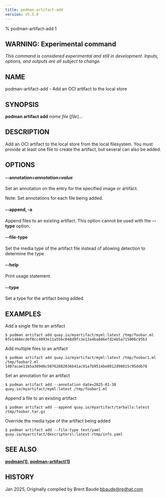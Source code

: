 ```yaml
---
title: podman-artifact-add
version: v5.5.0
---
```


% podman-artifact-add 1

## WARNING: Experimental command
*This command is considered experimental and still in development. Inputs, options, and outputs are all
subject to change.*

## NAME
podman\-artifact\-add - Add an OCI artifact to the local store

## SYNOPSIS
**podman artifact add** *name* *file* [*file*]...

## DESCRIPTION

Add an OCI artifact to the local store from the local filesystem.  You must
provide at least one file to create the artifact, but several can also be
added.


## OPTIONS


[//]: # (BEGIN included file options/annotation.manifest.md)
#### **--annotation**=*annotation=value*

Set an annotation on the entry for the specified image or artifact.

[//]: # (END   included file options/annotation.manifest.md)

Note: Set annotations for each file being added.

#### **--append**, **-a**

Append files to an existing artifact. This option cannot be used with the **--type** option.

#### **--file-type**

Set the media type of the artifact file instead of allowing detection to determine the type

#### **--help**

Print usage statement.

#### **--type**

Set a type for the artifact being added.

## EXAMPLES

Add a single file to an artifact

```
$ podman artifact add quay.io/myartifact/myml:latest /tmp/foobar.ml
0fe1488ecdef8cc4093e11a55bc048d9fc3e13a4ba846efd24b5a715006c95b3
```

Add multiple files to an artifact
```
$ podman artifact add quay.io/myartifact/myml:latest /tmp/foobar1.ml /tmp/foobar2.ml
1487acae11b5a30948c50762882036b41ac91a7b9514be8012d98015c95ddb78
```

Set an annotation for an artifact
```
$ podman artifact add --annotation date=2025-01-30 quay.io/myartifact/myml:latest /tmp/foobar1.ml
```

Append a file to an existing artifact
```
$ podman artifact add --append quay.io/myartifact/tarballs:latest /tmp/foobar.tar.gz
```

Override the media type of the artifact being added
```
$ podman artifact add --file-type text/yaml quay.io/myartifact/descriptors\:latest /tmp/info.yaml
```


## SEE ALSO
**[podman(1)](podman.1.md)**, **[podman-artifact(1)](podman-artifact.1.md)**

## HISTORY
Jan 2025, Originally compiled by Brent Baude <bbaude@redhat.com>
